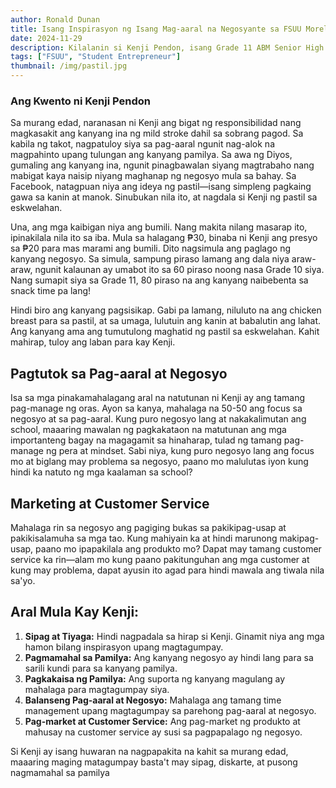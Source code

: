 ```yaml
---
author: Ronald Dunan
title: Isang Inspirasyon ng Isang Mag-aaral na Negosyante sa FSUU Morelos
date: 2024-11-29
description: Kilalanin si Kenji Pendon, isang Grade 11 ABM Senior High School student at negosyante mula FSUU Morelos, na nagtagumpay sa pagbebenta ng pastil upang suportahan ang kanyang pamilya at edukasyon.
tags: ["FSUU", "Student Entrepreneur"]
thumbnail: /img/pastil.jpg
---
```


### Ang Kwento ni Kenji Pendon

Sa murang edad, naranasan ni Kenji ang bigat ng responsibilidad nang magkasakit ang kanyang ina ng mild stroke dahil sa sobrang pagod. Sa kabila ng takot, nagpatuloy siya sa pag-aaral ngunit nag-alok na magpahinto upang tulungan ang kanyang pamilya. Sa awa ng Diyos, gumaling ang kanyang ina, ngunit pinagbawalan siyang magtrabaho nang mabigat kaya naisip niyang maghanap ng negosyo mula sa bahay. Sa Facebook, natagpuan niya ang ideya ng pastil—isang simpleng pagkaing gawa sa kanin at manok. Sinubukan nila ito, at nagdala si Kenji ng pastil sa eskwelahan.

Una, ang mga kaibigan niya ang bumili. Nang makita nilang masarap ito, ipinakilala nila ito sa iba. Mula sa halagang ₱30, binaba ni Kenji ang presyo sa ₱20 para mas marami ang bumili. Dito nagsimula ang paglago ng kanyang negosyo. Sa simula, sampung piraso lamang ang dala niya araw-araw, ngunit kalaunan ay umabot ito sa 60 piraso noong nasa Grade 10 siya. Nang sumapit siya sa Grade 11, 80 piraso na ang kanyang naibebenta sa snack time pa lang!

Hindi biro ang kanyang pagsisikap. Gabi pa lamang, niluluto na ang chicken breast para sa pastil, at sa umaga, lulutuin ang kanin at babalutin ang lahat. Ang kanyang ama ang tumutulong maghatid ng pastil sa eskwelahan. Kahit mahirap, tuloy ang laban para kay Kenji.

## Pagtutok sa Pag-aaral at Negosyo

Isa sa mga pinakamahalagang aral na natutunan ni Kenji ay ang tamang pag-manage ng oras. Ayon sa kanya, mahalaga na 50-50 ang focus sa negosyo at sa pag-aaral. Kung puro negosyo lang at nakakalimutan ang school, maaaring mawalan ng pagkakataon na matutunan ang mga importanteng bagay na magagamit sa hinaharap, tulad ng tamang pag-manage ng pera at mindset. Sabi niya, kung puro negosyo lang ang focus mo at biglang may problema sa negosyo, paano mo malulutas iyon kung hindi ka natuto ng mga kaalaman sa school?

## Marketing at Customer Service

Mahalaga rin sa negosyo ang pagiging bukas sa pakikipag-usap at pakikisalamuha sa mga tao. Kung mahiyain ka at hindi marunong makipag-usap, paano mo ipapakilala ang produkto mo? Dapat may tamang customer service ka rin—alam mo kung paano pakitunguhan ang mga customer at kung may problema, dapat ayusin ito agad para hindi mawala ang tiwala nila sa'yo.

## Aral Mula Kay Kenji:

1. **Sipag at Tiyaga:** Hindi nagpadala sa hirap si Kenji. Ginamit niya ang mga hamon bilang inspirasyon upang magtagumpay.
2. **Pagmamahal sa Pamilya:** Ang kanyang negosyo ay hindi lang para sa sarili kundi para sa kanyang pamilya.
3. **Pagkakaisa ng Pamilya:** Ang suporta ng kanyang magulang ay mahalaga para magtagumpay siya.
4. **Balanseng Pag-aaral at Negosyo:** Mahalaga ang tamang time management upang magtagumpay sa parehong pag-aaral at negosyo.
5. **Pag-market at Customer Service:** Ang pag-market ng produkto at mahusay na customer service ay susi sa pagpapalago ng negosyo.
   
Si Kenji ay isang huwaran na nagpapakita na kahit sa murang edad, maaaring maging matagumpay basta't may sipag, diskarte, at pusong nagmamahal sa pamilya
